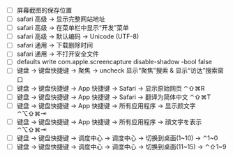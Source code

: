 <!-- 
⌃ control
⌥ option
⇧ shift
⌘ command
⇥ tab
-->

- [ ] 屏幕截图的保存位置
- [ ] safari 高级 -> 显示完整网站地址
- [ ] safari 高级 -> 在菜单栏中显示“开发”菜单
- [ ] safari 高级 -> 默认编码 -> Unicode (UTF-8)
- [ ] safari 通用 -> 下载删除时间
- [ ] safari 通用 -> 不打开安全文件
- [ ] defaults write com.apple.screencapture disable-shadow -bool false
- [ ] 键盘 -> 键盘快捷键 -> 聚焦 -> uncheck 显示“聚焦”搜索 & 显示“访达”搜索窗口
- [ ] 键盘 -> 键盘快捷键 -> App 快捷键 -> Safari -> 显示原始网页 ⌃⇧⌘R
- [ ] 键盘 -> 键盘快捷键 -> App 快捷键 -> Safari -> 翻译为简体中文 ⌃⇧⌘T
- [ ] 键盘 -> 键盘快捷键 -> App 快捷键 -> 所有应用程序 -> 显示颜文字 ⌃⌥⇧⌘⇥
- [ ] 键盘 -> 键盘快捷键 -> App 快捷键 -> 所有应用程序 -> 顔文字を表示 ⌃⌥⇧⌘⇥
- [ ] 键盘 -> 键盘快捷键 -> 调度中心 -> 调度中心 -> 切换到桌面(1~10) -> ⌃1~0
- [ ] 键盘 -> 键盘快捷键 -> 调度中心 -> 调度中心 -> 切换到桌面(11~15) -> ⌃⇧1~9
